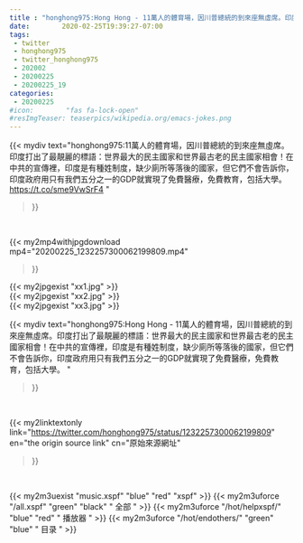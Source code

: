 ```yaml
---
title : "honghong975:Hong Hong - 11萬人的體育場，因川普總統的到來座無虛席。印度打出了最靚麗的標語：世界最大的民主國家和世界最古老的民主國家相會！在中共的宣傳裡，印度是有種姓制度，缺少廁所等落後的國家，但它們不會告訴你，印度政府用只有我們五分之一的GDP就實現了免費醫療，免費教育，包括大學。 "
date:        2020-02-25T19:39:27-07:00
tags:
 - twitter
 - honghong975
 - twitter_honghong975
 - 202002
 - 20200225
 - 20200225_19
categories:
 - 20200225
#icon:        "fas fa-lock-open"
#resImgTeaser: teaserpics/wikipedia.org/emacs-jokes.png
---
```


{{< mydiv text="honghong975:11萬人的體育場，因川普總統的到來座無虛席。印度打出了最靚麗的標語：世界最大的民主國家和世界最古老的民主國家相會！在中共的宣傳裡，印度是有種姓制度，缺少廁所等落後的國家，但它們不會告訴你，印度政府用只有我們五分之一的GDP就實現了免費醫療，免費教育，包括大學。 https://t.co/sme9VwSrF4 "
>}}
<br>


{{< my2mp4withjpgdownload mp4="20200225_1232257300062199809.mp4"
>}}

{{< my2jpgexist "xx1.jpg" >}}<br>
{{< my2jpgexist "xx2.jpg" >}}<br>
{{< my2jpgexist "xx3.jpg" >}}<br>



{{< mydiv text="honghong975:Hong Hong - 11萬人的體育場，因川普總統的到來座無虛席。印度打出了最靚麗的標語：世界最大的民主國家和世界最古老的民主國家相會！在中共的宣傳裡，印度是有種姓制度，缺少廁所等落後的國家，但它們不會告訴你，印度政府用只有我們五分之一的GDP就實現了免費醫療，免費教育，包括大學。 "
>}}
<br>

{{< my2linktextonly link="https://twitter.com/honghong975/status/1232257300062199809"
en="the origin source link" cn="原始來源網址"
>}}


<br>

{{< my2m3uexist "music.xspf"        "blue"   "red"    "xspf" >}} {{< my2m3uforce "/all.xspf"         "green"  "black"  " 全部 " >}} {{< my2m3uforce "/hot/helpxspf/"    "blue"   "red"    " 播放器 " >}} {{< my2m3uforce "/hot/endothers/"   "green"  "blue"   " 目录 " >}} 
